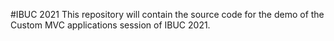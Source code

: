 #IBUC 2021
This repository will contain the source code for the demo of the Custom MVC applications session of IBUC 2021.
